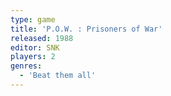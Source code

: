 ```yaml
---
type: game
title: 'P.O.W. : Prisoners of War'
released: 1988
editor: SNK
players: 2
genres:
  - 'Beat them all'
---
```

